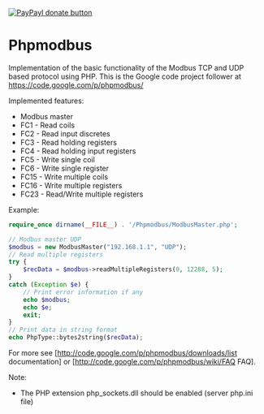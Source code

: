 [![PayPayl donate button](https://img.shields.io/badge/paypal-donate-yellow.svg)](http://paypal.me/krakorj)

# Phpmodbus


Implementation of the basic functionality of the Modbus TCP and UDP based protocol using PHP. 
This is the Google code project follower at https://code.google.com/p/phpmodbus/

Implemented features:
 * Modbus master
  * FC1 - Read coils 
  * FC2 - Read input discretes
  * FC3 - Read holding registers 
  * FC4 - Read holding input registers 
  * FC5 - Write single coil 
  * FC6 - Write single register
  * FC15 - Write multiple coils
  * FC16 - Write multiple registers
  * FC23 - Read/Write multiple registers

Example:

```php
require_once dirname(__FILE__) . '/Phpmodbus/ModbusMaster.php'; 

// Modbus master UDP
$modbus = new ModbusMaster("192.168.1.1", "UDP"); 
// Read multiple registers
try {
    $recData = $modbus->readMultipleRegisters(0, 12288, 5); 
}
catch (Exception $e) {
    // Print error information if any
    echo $modbus;
    echo $e;
    exit;
}
// Print data in string format
echo PhpType::bytes2string($recData); 
```

For more see [http://code.google.com/p/phpmodbus/downloads/list documentation] or [http://code.google.com/p/phpmodbus/wiki/FAQ FAQ].

Note: 
 * The PHP extension php_sockets.dll should be enabled (server php.ini file)
